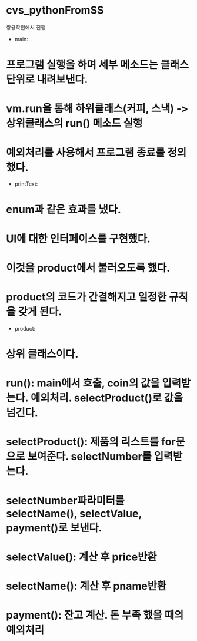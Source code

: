 # cvs_pythonFromSS
쌍용학원에서 진행


- main: 
# 프로그램 실행을 하며 세부 메소드는 클래스 단위로 내려보낸다.
# vm.run을 통해 하위클래스(커피, 스낵) -> 상위클래스의 run() 메소드 실행
# 예외처리를 사용해서 프로그램 종료를 정의 했다.



- printText:  
# enum과 같은 효과를 냈다.
# UI에 대한 인터페이스를 구현했다.
# 이것을 product에서 불러오도록 했다.
# product의 코드가 간결해지고 일정한 규칙을 갖게 된다.


- product:
# 상위 클래스이다.
# run(): main에서 호출, coin의 값을 입력받는다. 예외처리. selectProduct()로 값을 넘긴다.
# selectProduct(): 제품의 리스트를 for문으로 보여준다. selectNumber를 입력받는다. 
# selectNumber파라미터를 selectName(), selectValue, payment()로 보낸다.

# selectValue(): 계산 후 price반환
# selectName(): 계산 후 pname반환

# payment(): 잔고 계산. 돈 부족 했을 때의 예외처리
